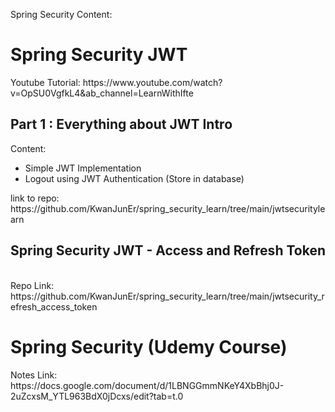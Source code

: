 Spring Security Content:


<h1>Spring Security JWT </h1>
Youtube Tutorial: https://www.youtube.com/watch?v=OpSU0VgfkL4&ab_channel=LearnWithIfte
<br>
<h2>Part 1 : Everything about JWT Intro</h2>
<p>Content: 
<ul>
  <li>Simple JWT Implementation </li>
  <li>Logout using JWT Authentication (Store in database)</li>
</ul>
</p>
link to repo:  https://github.com/KwanJunEr/spring_security_learn/tree/main/jwtsecuritylearn

<h2>Spring Security JWT - Access and Refresh Token</h2>
<br>
Repo Link: https://github.com/KwanJunEr/spring_security_learn/tree/main/jwtsecurity_refresh_access_token

<h1>Spring Security (Udemy Course)</h1>
<p>Notes Link: https://docs.google.com/document/d/1LBNGGmmNKeY4XbBhj0J-2uZcxsM_YTL963BdX0jDcxs/edit?tab=t.0</p>


